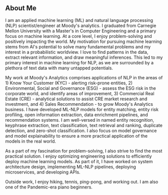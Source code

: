 ## About Me

I am an applied machine learning (ML) and natural language processing (NLP) scientist/engineer at Moody's analytics. I graduated from Carnegie Mellon University with a Master's in Computer Engineering and a primary focus on machine learning. At a core level, I enjoy problem-solving and positively impacting the world. My motivation for pursuing machine learning stems from AI's potential to solve many fundamental problems and my interest in a probabilistic worldview. I love to find patterns in the data, extract relevant information, and draw meaningful inferences. This led to my primary interest in machine learning for NLP, as we are surrounded by a plethora of text data with many untapped potentials. 

My work at Moody's Analytics comprises applications of NLP in the areas of 1) Know Your Customer (KYC) - alerting risk-prone entities, 2) Environmental, Social and Governance (ESG) - assess the ESG risk in the corporate world, and identify areas of improvement, 3) Commercial Real Estate (CRE) - analytical solutions to assist CRE market research and investment, and 4) Sales Recommendation - to grow Moody's Analytics business. I have developed ML-NLP models for entity matching, entity risk profiling, open information extraction, data enrichment pipelines, and recommendation systems. I am well-versed in named entity recognition, keyphrase extraction, text classification, text retrieval and ranking, duplicate detection, and zero-shot classification. I also focus on model governance and model explainability to ensure a more practical application of the models in the real world. 

As a part of my fascination for problem-solving, I also strive to find the most practical solution. I enjoy optimizing engineering solutions to efficiently deploy machine learning models. As part of it, I have worked on system architecture design, implementing ML-NLP pipelines, deploying microservices, and developing APIs. 

Outside work, I enjoy hiking, tennis, ping-pong, and working out. I am also one of the Pandemic-era piano beginners. 
